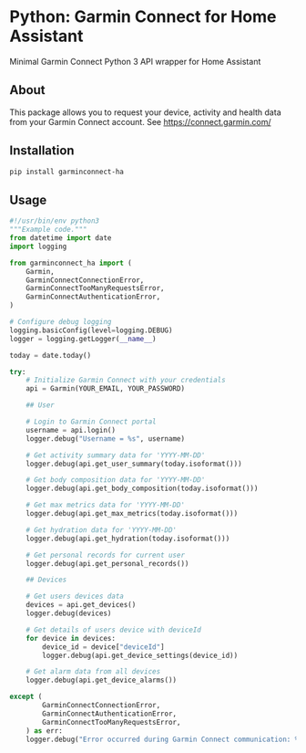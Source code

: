 # Python: Garmin Connect for Home Assistant

Minimal Garmin Connect Python 3 API wrapper for Home Assistant

## About

This package allows you to request your device, activity and health data from your Garmin Connect account.
See https://connect.garmin.com/

## Installation

```bash
pip install garminconnect-ha
```

## Usage

```python
#!/usr/bin/env python3
"""Example code."""
from datetime import date
import logging

from garminconnect_ha import (
    Garmin,
    GarminConnectConnectionError,
    GarminConnectTooManyRequestsError,
    GarminConnectAuthenticationError,
)

# Configure debug logging
logging.basicConfig(level=logging.DEBUG)
logger = logging.getLogger(__name__)

today = date.today()

try:
    # Initialize Garmin Connect with your credentials
    api = Garmin(YOUR_EMAIL, YOUR_PASSWORD)

    ## User

    # Login to Garmin Connect portal
    username = api.login()
    logger.debug("Username = %s", username)

    # Get activity summary data for 'YYYY-MM-DD'
    logger.debug(api.get_user_summary(today.isoformat()))

    # Get body composition data for 'YYYY-MM-DD'
    logger.debug(api.get_body_composition(today.isoformat()))

    # Get max metrics data for 'YYYY-MM-DD'
    logger.debug(api.get_max_metrics(today.isoformat()))

    # Get hydration data for 'YYYY-MM-DD'
    logger.debug(api.get_hydration(today.isoformat()))

    # Get personal records for current user
    logger.debug(api.get_personal_records())

    ## Devices

    # Get users devices data
    devices = api.get_devices()
    logger.debug(devices)

    # Get details of users device with deviceId
    for device in devices:
        device_id = device["deviceId"]
        logger.debug(api.get_device_settings(device_id))

    # Get alarm data from all devices
    logger.debug(api.get_device_alarms())

except (
        GarminConnectConnectionError,
        GarminConnectAuthenticationError,
        GarminConnectTooManyRequestsError,
    ) as err:
    logger.debug("Error occurred during Garmin Connect communication: %s", err)
